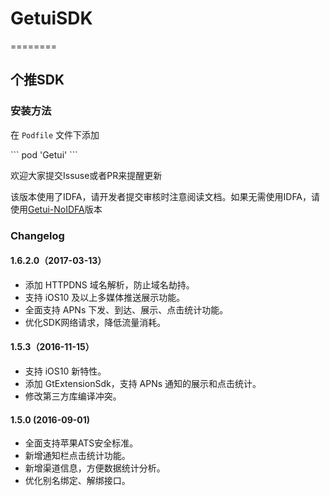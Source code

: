 # GetuiSDK

========

## 个推SDK

### 安装方法

在 `Podfile` 文件下添加

\``` pod 'Getui' ```

欢迎大家提交Issuse或者PR来提醒更新  

该版本使用了IDFA，请开发者提交审核时注意阅读文档。如果无需使用IDFA，请使用[Getui-NoIDFA](https://github.com/fmricky/Getui-NoIDFA)版本

### Changelog

#### 1.6.2.0（2017-03-13）

- 添加 HTTPDNS 域名解析，防止域名劫持。
- 支持 iOS10 及以上多媒体推送展示功能。
- 全面支持 APNs 下发、到达、展示、点击统计功能。
- 优化SDK网络请求，降低流量消耗。


#### 1.5.3（2016-11-15）

- 支持 iOS10 新特性。
- 添加 GtExtensionSdk，支持 APNs 通知的展示和点击统计。
- 修改第三方库编译冲突。




#### 1.5.0 (2016-09-01)

- 全面支持苹果ATS安全标准。
- 新增通知栏点击统计功能。
- 新增渠道信息，方便数据统计分析。
- 优化别名绑定、解绑接口。
